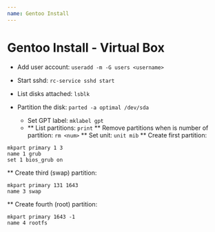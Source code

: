 ```yaml
---
name: Gentoo Install
---
```


# Gentoo Install - Virtual Box

* Add user account: `useradd -m -G users <username>`
* Start sshd: `rc-service sshd start`

* List disks attached: `lsblk`
* Partition the disk: `parted -a optimal /dev/sda`
  *  Set GPT label: `mklabel gpt`
  * ** List partitions: `print`
** Remove partitions when <num> is number of partition: `rm <num>` 
** Set unit: `unit mib`
** Create first partition:  
```
mkpart primary 1 3
name 1 grub
set 1 bios_grub on
```
** Create third (swap) partition:
```
mkpart primary 131 1643
name 3 swap
```
** Create fourth (root) partition:
```
mkpart primary 1643 -1
name 4 rootfs
``` 


